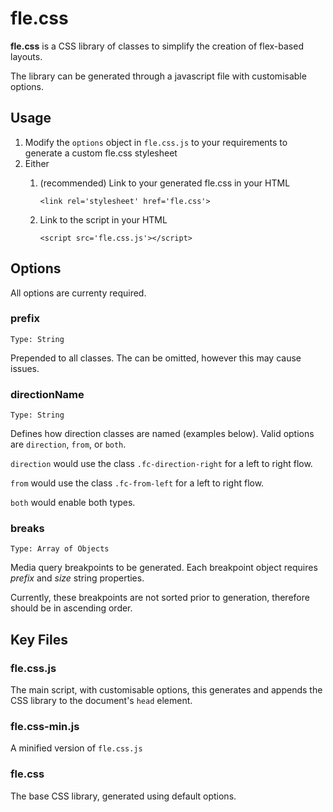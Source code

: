 # fle.css
**fle.css** is a CSS library of classes to simplify the creation of flex-based layouts.

The library can be generated through a javascript file with customisable options.

## Usage
1. Modify the `options` object in `fle.css.js` to your requirements to generate a custom fle.css stylesheet
2. Either
   1. (recommended) Link to your generated fle.css in your HTML
   
      ```
      <link rel='stylesheet' href='fle.css'>
      ```
      
   2. Link to the script in your HTML
   
      ```
      <script src='fle.css.js'></script>
      ```

## Options
All options are currenty required.
### prefix
`Type: String`

Prepended to all classes. The can be omitted, however this may cause issues.

### directionName
`Type: String`

Defines how direction classes are named (examples below). Valid options are `direction`, `from`, or `both`.

`direction` would use the class `.fc-direction-right` for a left to right flow.

`from` would use the class `.fc-from-left` for a left to right flow.

`both` would enable both types.

### breaks
`Type: Array of Objects`

Media query breakpoints to be generated. Each breakpoint object requires *prefix* and *size* string properties.

Currently, these breakpoints are not sorted prior to generation, therefore should be in ascending order.

## Key Files
### fle.css.js
The main script, with customisable options, this generates and appends the CSS library to the document's `head` element.

### fle.css-min.js
A minified version of `fle.css.js`

### fle.css
The base CSS library, generated using default options.
